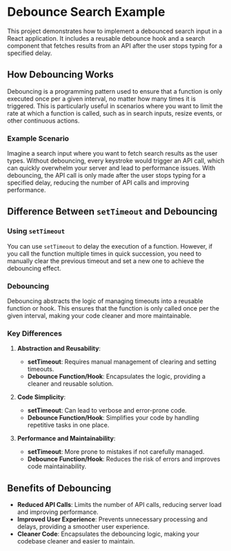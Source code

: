 # Debounce Search Example

This project demonstrates how to implement a debounced search input in a React application. It includes a reusable debounce hook and a search component that fetches results from an API after the user stops typing for a specified delay.

## How Debouncing Works

Debouncing is a programming pattern used to ensure that a function is only executed once per a given interval, no matter how many times it is triggered. This is particularly useful in scenarios where you want to limit the rate at which a function is called, such as in search inputs, resize events, or other continuous actions.

### Example Scenario

Imagine a search input where you want to fetch search results as the user types. Without debouncing, every keystroke would trigger an API call, which can quickly overwhelm your server and lead to performance issues. With debouncing, the API call is only made after the user stops typing for a specified delay, reducing the number of API calls and improving performance.

## Difference Between `setTimeout` and Debouncing

### Using `setTimeout`

You can use `setTimeout` to delay the execution of a function. However, if you call the function multiple times in quick succession, you need to manually clear the previous timeout and set a new one to achieve the debouncing effect.

### Debouncing

Debouncing abstracts the logic of managing timeouts into a reusable function or hook. This ensures that the function is only called once per the given interval, making your code cleaner and more maintainable.

### Key Differences

1. **Abstraction and Reusability**:
   - **setTimeout**: Requires manual management of clearing and setting timeouts.
   - **Debounce Function/Hook**: Encapsulates the logic, providing a cleaner and reusable solution.

2. **Code Simplicity**:
   - **setTimeout**: Can lead to verbose and error-prone code.
   - **Debounce Function/Hook**: Simplifies your code by handling repetitive tasks in one place.

3. **Performance and Maintainability**:
   - **setTimeout**: More prone to mistakes if not carefully managed.
   - **Debounce Function/Hook**: Reduces the risk of errors and improves code maintainability.

## Benefits of Debouncing

- **Reduced API Calls**: Limits the number of API calls, reducing server load and improving performance.
- **Improved User Experience**: Prevents unnecessary processing and delays, providing a smoother user experience.
- **Cleaner Code**: Encapsulates the debouncing logic, making your codebase cleaner and easier to maintain.

